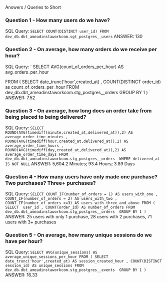 Answers / Queries to Short

### Question 1 - How many users do we have?

SQL Query:
`
SELECT
COUNT(DISTINCT user_id)
FROM
dev_db.dbt_ameadinstaworkcom.sgt_postgres__users
`
ANSWER: 130

### Question 2 - On average, how many orders do we receive per hour?

SQL Query:
`
SELECT 
AVG(count_of_orders_per_hour) AS avg_orders_per_hour

FROM 
(
SELECT
 date_trunc('hour',created_at)
, COUNT(DISTINCT order_id) as count_of_orders_per_hour 
FROM dev_db.dbt_ameadinstaworkcom.stg_postgres__orders 
GROUP BY 1
)
`
ANSWER: 7.52

### Question 3 - On average, how long does an order take from being placed to being delivered?

SQL Query:
`
SELECT 
 ROUND(AVG(timediff(minute,created_at,delivered_at)),2) AS average_order_time_minutes
, ROUND(AVG(timediff(hour,created_at,delivered_at)),2) AS average_order_time_hours
, ROUND(AVG(timediff(day,created_at,delivered_at)),2) AS average_order_time_days
FROM dev_db.dbt_ameadinstaworkcom.stg_postgres__orders 
WHERE delivered_at IS NOT NULL
`
ANSWER: 5,604.2 Minutes; 93.4 Hours; 3.89 Days

### Question 4 - How many users have only made one purchase? Two purchases? Three+ purchases?

SQL Query:
`
SELECT
COUNT_IF(number_of_orders = 1) AS users_with_one
, COUNT_IF(number_of_orders = 2) AS users_with_two
, COUNT_IF(number_of_orders >=3) AS users_with_three_and_above
FROM
(
SELECT 
user_id
, COUNT(order_id) AS number_of_orders
FROM dev_db.dbt_ameadinstaworkcom.stg_postgres__orders 
GROUP BY 1
)
`
ANSWER: 25 users with only 1 purchase, 28 users with 2 purchases, 71 users with 3+ purchases

### Question 5 - On average, how many unique sessions do we have per hour?

SQL Query:
`
SELECT
AVG(unique_sessions) AS average_unique_sessions_per_hour
FROM
(
SELECT 
 date_trunc('hour',created_at) AS session_created_hour
, COUNT(DISTINCT session_id) AS unique_sessions
FROM dev_db.dbt_ameadinstaworkcom.stg_postgres__events 
GROUP BY 1
)
`
ANSWER: 16.33